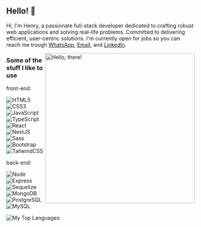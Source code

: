 ## Hello! 🎸
Hi, I'm Henry, a passionate full-stack developer dedicated to crafting robust web applications and solving real-life problems. Committed to delivering efficient, user-centric solutions.
I'm currently open for jobs so you can reach me trough [WhatsApp](https://wa.me/5511954599091), [Email](mailto:henry.emiliano@hotmail.com), and [LinkedIn](https://www.linkedin.com/in/henry-emiliano).


<a href="#">
    <img src="https://media0.giphy.com/media/v1.Y2lkPTc5MGI3NjExdmFsZXRxdDU5OWkzZDNob2xzdTQyaTZ6NWFuZ2VxZ2kyZ3RmaWVjdyZlcD12MV9pbnRlcm5hbF9naWZfYnlfaWQmY3Q9Zw/l2J04zwdlWBmgdRsVW/giphy.gif" title="hello" width="400" height="400" align="right" alt="Hello, there!"/>
</a>

 


### Some of the stuff I like to use

front-end:

![HTML5](https://img.shields.io/badge/-HTML5-E34F26?style=flat&labelColor=E34F26&logo=html5&logoColor=ffffff)
![CSS3](https://img.shields.io/badge/-CSS3-1572B6?style=flat&labelColor=1572B6&logo=css3&logoColor=ffffff)
![JavaScript](https://img.shields.io/badge/-JavaScript-F7DF1E?style=flat&labelColor=F7DF1E&logo=javascript&logoColor=000000)
![TypeScript](https://img.shields.io/badge/-TypeScript-3178C6?style=flat&labelColor=3178C6&logo=typescript&logoColor=ffffff)
![React](https://img.shields.io/badge/-React-61DAFB?style=flat&labelColor=61DAFB&logo=react&logoColor=000000)
![NextJS](https://img.shields.io/badge/-NextJS-000000?style=flat&labelColor=000000&logo=nextdotjs&logoColor=ffffff)
![Sass](https://img.shields.io/badge/-Sass-CC6699?style=flat&labelColor=CC6699&logo=sass&logoColor=ffffff) 
![Bootstrap](https://img.shields.io/badge/-Bootstrap-232323?style=flat&labelColor=7952B3&logo=bootstrap&logoColor=ffffff)
![TailwindCSS](https://img.shields.io/badge/-Tailwind-232323?style=flat&labelColor=06B6D4&logo=tailwindcss&logoColor=ffffff)

back-end:

![Node](https://img.shields.io/badge/-Node-232323?style=flat&labelColor=000000&logo=nodedotjs&logoColor=339933)
![Express](https://img.shields.io/badge/-Express-232323?style=flat&labelColor=000000&logo=express&logoColor=ffffff)
![Sequelize](https://img.shields.io/badge/-Sequelize-232323?style=flat&labelColor=000000&logo=sequelize&logoColor=52B0E7)
![MongoDB](https://img.shields.io/badge/-MongoDB-232323?style=flat&labelColor=47A248&logo=mongodb&logoColor=ffffff)
![PostgreSQL](https://img.shields.io/badge/-PostgreSQL-232323?style=flat&labelColor=4169E1&logo=postgresql&logoColor=ffffff)
![MySQL](https://img.shields.io/badge/-MySQL-232323?style=flat&labelColor=4479A1&logo=mysql&logoColor=ffffff)

<!--  ![My GitHub Stats](https://github-readme-stats.vercel.app/api?username=henryemiliano&show_icons=true&theme=onedark&include_all_commits=true&count_private=true&line_height=24)  -->
![My Top Languages](https://github-readme-stats.vercel.app/api/top-langs/?username=henryemiliano&theme=onedark&layout=compact&langs_count=8&card_width=260)
